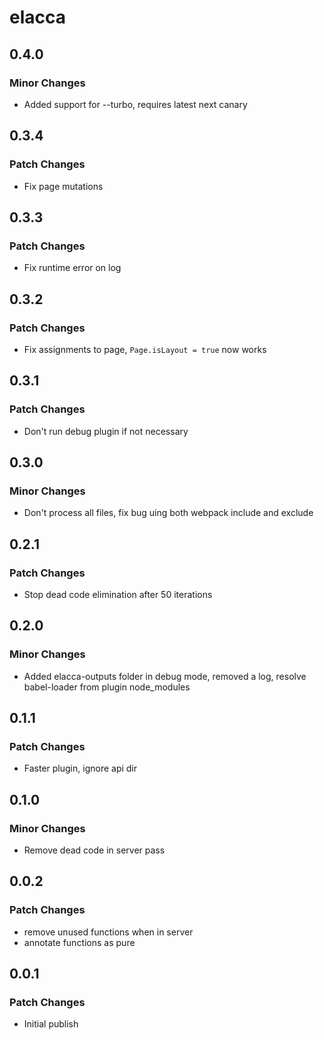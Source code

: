 # elacca

## 0.4.0

### Minor Changes

-   Added support for --turbo, requires latest next canary

## 0.3.4

### Patch Changes

-   Fix page mutations

## 0.3.3

### Patch Changes

-   Fix runtime error on log

## 0.3.2

### Patch Changes

-   Fix assignments to page, `Page.isLayout = true` now works

## 0.3.1

### Patch Changes

-   Don't run debug plugin if not necessary

## 0.3.0

### Minor Changes

-   Don't process all files, fix bug uing both webpack include and exclude

## 0.2.1

### Patch Changes

-   Stop dead code elimination after 50 iterations

## 0.2.0

### Minor Changes

-   Added elacca-outputs folder in debug mode, removed a log, resolve babel-loader from plugin node_modules

## 0.1.1

### Patch Changes

-   Faster plugin, ignore api dir

## 0.1.0

### Minor Changes

-   Remove dead code in server pass

## 0.0.2

### Patch Changes

-   remove unused functions when in server
-   annotate functions as pure

## 0.0.1

### Patch Changes

-   Initial publish
